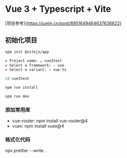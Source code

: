 # Vue 3 + Typescript + Vite

[项目参考]{https://juejin.cn/post/6951649464637636622}

## 初始化项目

```bash
npm init @vitejs/app

✔ Project name: … vue3test
✔ Select a framework: › vue
✔ Select a variant: › vue-ts

cd vue3test

npm run install

npm run dev
```

### 添加常用库

-   vue-router: npm install vue-router@4
-   vuex: npm install vuex@4

### 格式化代码

npx prettier --write .
